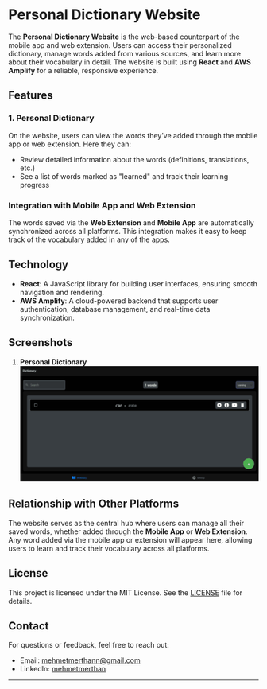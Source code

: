 # Personal Dictionary Website

The **Personal Dictionary Website** is the web-based counterpart of the mobile app and web extension. Users can access their personalized dictionary, manage words added from various sources, and learn more about their vocabulary in detail. The website is built using **React** and **AWS Amplify** for a reliable, responsive experience.

## Features

### 1. **Personal Dictionary**
On the website, users can view the words they’ve added through the mobile app or web extension. Here they can:
- Review detailed information about the words (definitions, translations, etc.)
- See a list of words marked as "learned" and track their learning progress

### Integration with Mobile App and Web Extension
The words saved via the **Web Extension** and **Mobile App** are automatically synchronized across all platforms. This integration makes it easy to keep track of the vocabulary added in any of the apps.

## Technology

- **React**: A JavaScript library for building user interfaces, ensuring smooth navigation and rendering.
- **AWS Amplify**: A cloud-powered backend that supports user authentication, database management, and real-time data synchronization.

## Screenshots

1. **Personal Dictionary**  
   ![Personal Dictionary Website Screenshot](/assets/polingo-web.png)

## Relationship with Other Platforms

The website serves as the central hub where users can manage all their saved words, whether added through the **Mobile App** or **Web Extension**. Any word added via the mobile app or extension will appear here, allowing users to learn and track their vocabulary across all platforms.

## License

This project is licensed under the MIT License. See the [LICENSE](LICENSE) file for details.

## Contact

For questions or feedback, feel free to reach out:

- Email: mehmetmerthann@gmail.com
- LinkedIn: [mehmetmerthan](https://www.linkedin.com/in/mehmetmerthan/)

---